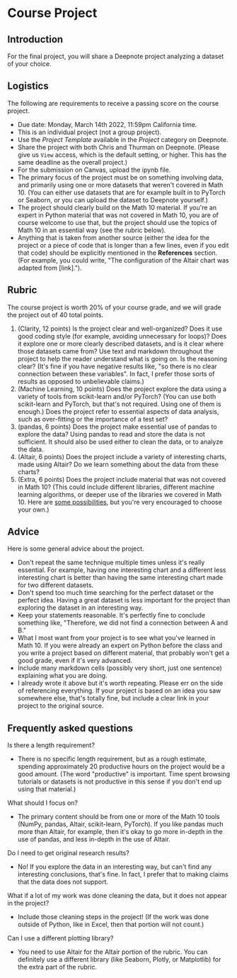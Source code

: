 # Course Project

## Introduction
For the final project, you will share a Deepnote project analyzing a dataset of your choice.

## Logistics
The following are requirements to receive a passing score on the course project.
* Due date: Monday, March 14th 2022, 11:59pm California time.
* This is an individual project (not a group project).
* Use the *Project Template* available in the *Project* category on Deepnote.
* Share the project with both Chris and Thurman on Deepnote.  (Please give us `View` access, which is the default setting, or higher. This has the same deadline as the overall project.)
* For the submission on Canvas, upload the ipynb file.
* The primary focus of the project must be on something involving data, and primarily using one or more datasets that weren't covered in Math 10.  (You can either use datasets that are for example built in to PyTorch or Seaborn, or you can upload the dataset to Deepnote yourself.)
* The project should clearly build on the Math 10 material.  If you're an expert in Python material that was not covered in Math 10, you are of course welcome to use that, but the project should use the topics of Math 10 in an essential way (see the rubric below).
* Anything that is taken from another source (either the idea for the project or a piece of code that is longer than a few lines, even if you edit that code) should be explicitly mentioned in the **References** section.  (For example, you could write, "The configuration of the Altair chart was adapted from \[link\].").
## Rubric
The course project is worth 20% of your course grade, and we will grade the project out of 40 total points.
1. (Clarity, 12 points) Is the project clear and well-organized?  Does it use good coding style (for example, avoiding unnecessary for loops)?  Does it explore one or more clearly described datasets, and is it clear where those datasets came from?  Use text and markdown throughout the project to help the reader understand what is going on.  Is the reasoning clear? (It's fine if you have negative results like, "so there is no clear connection between these variables".  In fact, I prefer those sorts of results as opposed to unbelievable claims.)
1. (Machine Learning, 10 points) Does the project explore the data using a variety of tools from scikit-learn and/or PyTorch?  (You can use both scikit-learn and PyTorch, but that's not required.  Using one of them is enough.)  Does the project refer to essential aspects of data analysis, such as over-fitting or the importance of a test set?
1. (pandas, 6 points) Does the project make essential use of pandas to explore the data?  Using pandas to read and store the data is not sufficient.  It should also be used either to clean the data, or to analyze the data.
1. (Altair, 6 points) Does the project include a variety of interesting charts, made using Altair?  Do we learn something about the data from these charts?
1. (Extra, 6 points) Does the project include material that was not covered in Math 10?  (This could include different libraries, different machine learning algorithms, or deeper use of the libraries we covered in Math 10.  Here are [some possibilities](ExtraTopics), but you're very encouraged to choose your own.)
## Advice
Here is some general advice about the project.
* Don't repeat the same technique multiple times unless it's really essential.  For example, having one interesting chart and a different less interesting chart is better than having the same interesting chart made for two different datasets.
* Don't spend too much time searching for the perfect dataset or the perfect idea.  Having a great dataset is less important for the project than exploring the dataset in an interesting way.
* Keep your statements reasonable.  It's perfectly fine to conclude something like, "Therefore, we did not find a connection between A and B."
* What I most want from your project is to see what you've learned in Math 10.  If you were already an expert on Python before the class and you write a project based on different material, that probably won't get a good grade, even if it's very advanced.
* Include many markdown cells (possibly very short, just one sentence) explaining what you are doing.
* I already wrote it above but it's worth repeating.  Please err on the side of referencing everything.  If your project is based on an idea you saw somewhere else, that's totally fine, but include a clear link in your project to the original source.
## Frequently asked questions
Is there a length requirement?
* There is no specific length requirement, but as a rough estimate, spending approximately 20 productive hours on the project would be a good amount.  (The word "productive" is important.  Time spent browsing tutorials or datasets is not productive in this sense if you don't end up using that material.)

What should I focus on?
* The primary content should be from one or more of the Math 10 tools (NumPy, pandas, Altair, scikit-learn, PyTorch).  If you like pandas much more than Altair, for example, then it's okay to go more in-depth in the use of pandas, and less in-depth in the use of Altair.

Do I need to get original research results?
* No!  If you explore the data in an interesting way, but can't find any interesting conclusions, that's fine.  In fact, I prefer that to making claims that the data does not support.

What if a lot of my work was done cleaning the data, but it does not appear in the project?
* Include those cleaning steps in the project! (If the work was done outside of Python, like in Excel, then that portion will not count.)

Can I use a different plotting library?
* You need to use Altair for the Altair portion of the rubric.  You can definitely use a different library (like Seaborn, Plotly, or Matplotlib) for the extra part of the rubric.